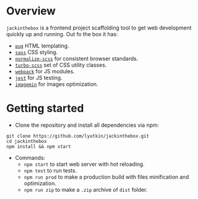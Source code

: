 # Overview

`jackinthebox` is a frontend project scaffolding tool to get web development quickly up and running. Out fo the box it has:

- [`pug`](https://pugjs.org/api/getting-started.html) HTML templating.
- [`sass`](https://sass-lang.com/) CSS styling.
- [`normalize-scss`](https://github.com/JohnAlbin/normalize-scss) for consistent browser standards.
- [`turbo-scss`](https://github.com/lyutkin/turbo-scss) set of CSS utility classes.
- [`webpack`](https://webpack.js.org/) for JS modules.
- [`jest`](https://facebook.github.io/jest/) for JS testing.
- [`imagemin`](https://github.com/imagemin/imagemin) for images optimization.

# Getting started
- Clone the repository and install all dependencies via npm:
```
git clone https://github.com/lyutkin/jackinthebox.git
cd jackinthebox
npm install && npm start
```

- Commands:
	- `npm start` to start web server with hot reloading.
	- `npm test` to run tests.
	- `npm run prod` to make a production build with files minification and optimization.
	- `npm run zip` to make a `.zip` archive of `dist` folder.
